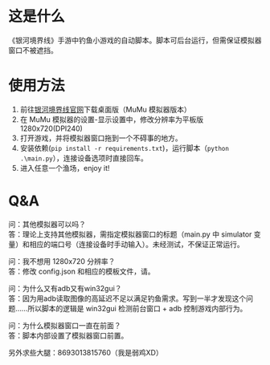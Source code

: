 # 这是什么
《银河境界线》手游中钓鱼小游戏的自动脚本。脚本可后台运行，但需保证模拟器窗口不被遮挡。

# 使用方法
1. 前往[银河境界线官网](https://www.galaxy-fantasy.com/main)下载桌面版（MuMu 模拟器版本）
2. 在 MuMu 模拟器的设置-显示设置中，修改分辨率为平板版1280x720(DPI240)
3. 打开游戏，并将模拟器窗口拖到一个不碍事的地方。
4. 安装依赖(`pip install -r requirements.txt`)，运行脚本（`python .\main.py`），连接设备选项时直接回车。
5. 进入任意一个渔场，enjoy it!

# Q&A
问：其他模拟器可以吗？  
答：理论上支持其他模拟器，需指定模拟器窗口的标题（main.py 中 simulator 变量）和相应的端口号（连接设备时手动输入）。未经测试，不保证正常运行。  

问：我不想用 1280x720 分辨率？  
答：修改 config.json 和相应的模板文件，请。  

问：为什么又有adb又有win32gui？  
答：因为用adb读取图像的高延迟不足以满足钓鱼需求。写到一半才发现这个问题……所以脚本的逻辑是 win32gui 检测前台窗口 + adb 控制游戏内部行为。  

问：为什么模拟器窗口一直在前面？  
答：脚本内部设置了模拟器窗口前置。  

另外求些大腿：8693013815760（我是弱鸡XD）
